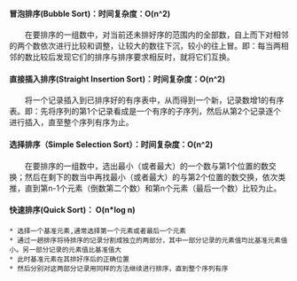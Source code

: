 #### 冒泡排序(Bubble Sort)：时间复杂度：O(n^2)
　　在要排序的一组数中，对当前还未排好序的范围内的全部数，自上而下对相邻的两个数依次进行比较和调整，让较大的数往下沉，较小的往上冒。即：每当两相邻的数比较后发现它们的排序与排序要求相反时，就将它们互换。

#### 直接插入排序(Straight Insertion Sort)：时间复杂度：O(n^2)
　　将一个记录插入到已排序好的有序表中，从而得到一个新，记录数增1的有序表。即：先将序列的第1个记录看成是一个有序的子序列，然后从第2个记录逐个进行插入，直至整个序列有序为止。

#### 选择排序（Simple Selection Sort）：时间复杂度：O(n^2)
　　在要排序的一组数中，选出最小（或者最大）的一个数与第1个位置的数交换；然后在剩下的数当中再找最小（或者最大）的与第2个位置的数交换，依次类推，直到第n-1个元素（倒数第二个数）和第n个元素（最后一个数）比较为止。

#### 快速排序(Quick Sort)： O(n*log n)
	* 选择一个基准元素,通常选择第一个元素或者最后一个元素
	* 通过一趟排序将待排序的记录分割成独立的两部分，其中一部分记录的元素值均比基准元素值小。另一部分记录的元素值比基准值大
	* 此时基准元素在其排好序后的正确位置
	* 然后分别对这两部分记录用同样的方法继续进行排序，直到整个序列有序